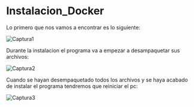 # Instalacion_Docker



Lo primero que nos vamos a encontrar es lo siguiente:

![Captura1](https://user-images.githubusercontent.com/91874635/165038372-5988ec0f-c4f5-41c7-a4f8-3cb1aa91ed18.png)



Durante la instalacion el programa va a empezar a desampaquetar sus archivos:

![Captura2](https://user-images.githubusercontent.com/91874635/165038872-7b7e2da2-2fff-451d-918e-0200e6d63440.png)



Cuando se hayan desempaquetado todos los archivos y se haya acabado de instalar el programa tendremos que reiniciar el pc:

![Captura3](https://user-images.githubusercontent.com/91874635/165039179-50fe748c-d5d2-46c5-9923-49877a96b5c1.png)
